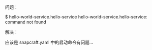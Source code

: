 

问题：

$ hello-world-service.hello-service
hello-world-service.hello-service: command not found

解决：

应该是 snapcraft.yaml 中的启动命令有问题...

